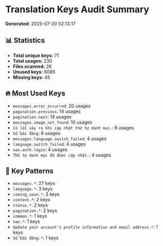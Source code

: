 # Translation Keys Audit Summary

**Generated:** 2025-07-20 02:13:17

## 📊 Statistics

- **Total unique keys:** 71
- **Total usages:** 230
- **Files scanned:** 26
- **Unused keys:** 6085
- **Missing keys:** 45

## 🔥 Most Used Keys

- `messages.error_occurred`: 20 usages
- `pagination.previous`: 14 usages
- `pagination.next`: 14 usages
- `messages.image_not_found`: 10 usages
- `Có lỗi xảy ra khi cập nhật thứ tự danh mục.`: 8 usages
- `Số bài đăng`: 6 usages
- `messages.language.switch_failed`: 4 usages
- `language.switch_failed`: 4 usages
- `nav.auth.login`: 4 usages
- `Thứ tự danh mục đã được cập nhật.`: 4 usages

## 📁 Key Patterns

- `messages.*`: 27 keys
- `language.*`: 3 keys
- `coming_soon.*`: 3 keys
- `content.*`: 2 keys
- `status.*`: 2 keys
- `pagination.*`: 2 keys
- `common.*`: 1 keys
- `nav.*`: 1 keys
- `Update your account's profile information and email address.*`: 1 keys
- `Số bài đăng.*`: 1 keys

